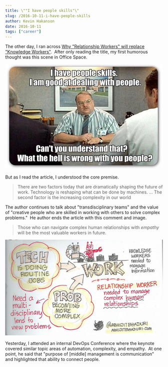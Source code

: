 ```yaml
---
title: \""I have people skills"\"
slug: /2016-10-11-i-have-people-skills
author: Kevin Hakanson
date: 2016-10-11
tags: ["career"]
---
```

The other day, I ran across [Why "Relationship Workers" will replace "Knowledge Workers"](https://www.linkedin.com/pulse/why-relationship-workers-replace-knowledge-abhijit-bhaduri).  After only reading the title, my first humorous thought was this scene in Office Space.

[![](images/pastedImage_13.png)](images/pastedImage_13.png)

But as I read the article, I understood the core premise. 

> There are two factors today that are dramatically shaping the future of work. Technology is reshaping what can be done by machines. ... The second factor is the increasing complexity in our world

The author continues to talk about "transdisciplinary teams" and the value of "creative people who are skilled in working with others to solve complex problems."  He author ends the article with this comment and image.

> Those who can navigate complex human relationships with _empathy_ will be the most valuable workers in future.

[![](images/pastedImage_5.png)](images/pastedImage_5.png)

Yesterday, I attended an internal DevOps Conference where the keynote covered similar topic areas of automation, complexity, and empathy.  At one point, he said that "purpose of \[middle\] management is communication" and highlighted that ability to connect people.